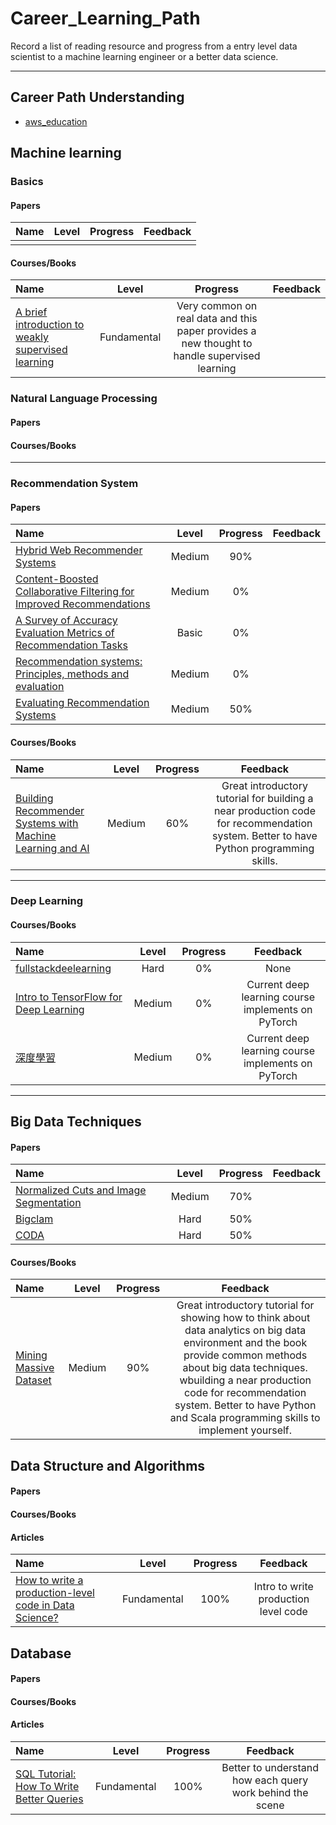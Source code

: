 # Career_Learning_Path
 Record a list of reading resource and progress from a entry level data scientist to a machine learning engineer or a better data science.

----
## Career Path Understanding
* [aws_education](https://www.awseducate.com/student/s/)


## Machine learning
### Basics
#### Papers
|               Name               | Level        | Progress         | Feedback    |
|:-------------------------------- |:-----------------:|:----------------------:|:----------------:|
||||
#### Courses/Books
|               Name               | Level        | Progress         | Feedback    |
|:-------------------------------- |:-----------------:|:----------------------:|:----------------:|
|[A brief introduction to weakly supervised learning](https://pdfs.semanticscholar.org/3adc/fd254b271bcc2fb7e2a62d750db17e6c2c08.pdf) | Fundamental | Very common on real data and this paper provides a new thought to handle supervised learning|

### Natural Language Processing
#### Papers
#### Courses/Books

----
### Recommendation System
#### Papers
|               Name               | Level        | Progress         | Feedback    |
|:-------------------------------- |:-----------------:|:----------------------:|:----------------:|
|[Hybrid Web Recommender Systems ](http://citeseerx.ist.psu.edu/viewdoc/download?doi=10.1.1.435.7538&rep=rep1&type=pdf)   | Medium  | 90%  | |
|[Content-Boosted Collaborative Filtering for Improved Recommendations](https://www.cs.utexas.edu/~ml/papers/cbcf-aaai-02.pdf)| Medium | 0%||
|[A Survey of Accuracy Evaluation Metrics of Recommendation Tasks](http://jmlr.csail.mit.edu/papers/volume10/gunawardana09a/gunawardana09a.pdf)| Basic | 0% |
|[Recommendation systems: Principles, methods and evaluation](https://www.sciencedirect.com/science/article/pii/S1110866515000341)| Medium | 0%  ||
|[Evaluating Recommendation Systems](http://www.bgu.ac.il/~shanigu/Publications/EvaluationMetrics.17.pdf)| Medium | 50% ||

#### Courses/Books
|               Name               | Level        | Progress         | Feedback    |
|:-------------------------------- |:-----------------:|:----------------------:|:----------------:|
|[Building Recommender Systems with Machine Learning and AI](https://www.udemy.com/course/building-recommender-systems-with-machine-learning-and-ai/) | Medium  | 60% | Great introductory tutorial for building a near production code for recommendation system. Better to have Python programming skills.|

----
### Deep Learning
#### Courses/Books
|               Name               | Level        | Progress         | Feedback    |
|:-------------------------------- |:-----------------:|:----------------------:|:----------------:|
|[fullstackdeelearning](https://fullstackdeeplearning.com/)|Hard|0%|None|
|[Intro to TensorFlow for Deep Learning](https://www.udacity.com)| Medium | 0% | Current deep learning course implements on PyTorch |
|[深度學習](https://www.udacity.com)| Medium | 0% | Current deep learning course implements on PyTorch |
----

## Big Data Techniques
#### Papers
|               Name               | Level        | Progress         | Feedback    |
|:-------------------------------- |:-----------------:|:----------------------:|:----------------:|
|[Normalized Cuts and Image Segmentation](https://people.eecs.berkeley.edu/~malik/papers/SM-ncut.pdf)|Medium|70%||
|[Bigclam](http://infolab.stanford.edu/~crucis/pubs/paper-nmfagm.pdf)|Hard|50%||
|[CODA](https://cs.stanford.edu/people/jure/pubs/coda-wsdm14.pdf)|Hard|50%||

#### Courses/Books
|               Name               | Level        | Progress         | Feedback    |
|:-------------------------------- |:-----------------:|:----------------------:|:----------------:|
|[Mining Massive Dataset](http://www.mmds.org/)   | Medium  | 90%  | Great introductory tutorial for showing how to think about data analytics on big data environment and the book provide common methods about big data techniques. wbuilding a near production code for recommendation system. Better to have Python and Scala programming skills to implement yourself.|

## Data Structure and Algorithms
#### Papers
#### Courses/Books
#### Articles
|               Name               | Level        | Progress         | Feedback    |
|:-------------------------------- |:-----------------:|:----------------------:|:----------------:|
|[How to write a production-level code in Data Science?](https://towardsdatascience.com/how-to-write-a-production-level-code-in-data-science-5d87bd75ced)| Fundamental | 100% | Intro to write production level code|


## Database
#### Papers
#### Courses/Books
#### Articles
|               Name               | Level        | Progress         | Feedback    |
|:-------------------------------- |:-----------------:|:----------------------:|:----------------:|
[SQL Tutorial: How To Write Better Queries](https://www.datacamp.com/community/tutorials/sql-tutorial-query)|Fundamental | 100% | Better to understand how each query work behind the scene|
